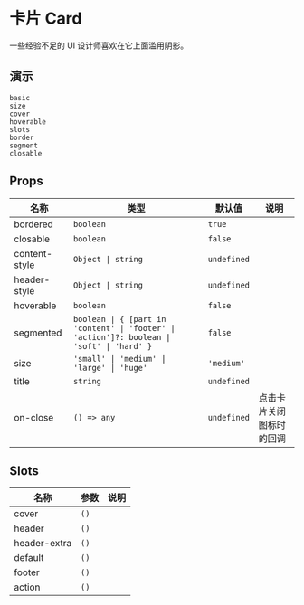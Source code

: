 # 卡片 Card

一些经验不足的 UI 设计师喜欢在它上面滥用阴影。

## 演示

```demo
basic
size
cover
hoverable
slots
border
segment
closable
```

## Props

| 名称 | 类型 | 默认值 | 说明 |
| --- | --- | --- | --- |
| bordered | `boolean` | `true` |  |
| closable | `boolean` | `false` |  |
| content-style | `Object \| string` | `undefined` |  |
| header-style | `Object \| string` | `undefined` |  |
| hoverable | `boolean` | `false` |  |
| segmented | `boolean \| { [part in 'content' \| 'footer' \| 'action']?: boolean \| 'soft' \| 'hard' }` | `false` |  |
| size | `'small' \| 'medium' \| 'large' \| 'huge'` | `'medium'` |  |
| title | `string` | `undefined` |  |
| on-close | `() => any` | `undefined` | 点击卡片关闭图标时的回调 |

## Slots

| 名称         | 参数 | 说明 |
| ------------ | ---- | ---- |
| cover        | `()` |      |
| header       | `()` |      |
| header-extra | `()` |      |
| default      | `()` |      |
| footer       | `()` |      |
| action       | `()` |      |
